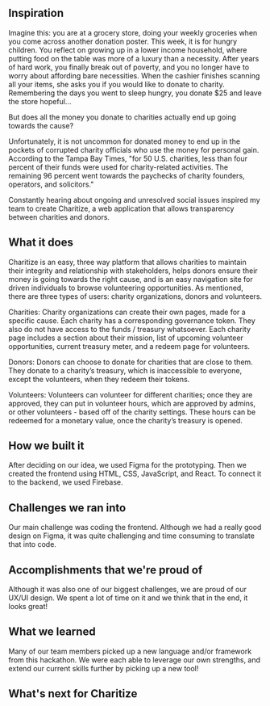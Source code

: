 ## Inspiration

Imagine this: you are at a grocery store, doing your weekly groceries when you come across another donation poster. This week, it is for hungry children. You reflect on growing up in a lower income household, where putting food on the table was more of a luxury than a necessity. After years of hard work, you finally break out of poverty, and you no longer have to worry about affording bare necessities. When the cashier finishes scanning all your items, she asks you if you would like to donate to charity. Remembering the days you went to sleep hungry, you donate $25 and leave the store hopeful...

But does all the money you donate to charities actually end up going towards the cause?

Unfortunately, it is not uncommon for donated money to end up in the pockets of corrupted charity officials who use the money for personal gain. According to the Tampa Bay Times, "for 50 U.S. charities, less than four percent of their funds were used for charity-related activities.  The remaining 96 percent went towards the paychecks of charity founders, operators, and solicitors."

Constantly hearing about ongoing and unresolved social issues inspired my team to create Charitize, a web application that allows transparency between charities and donors.

## What it does
Charitize is an easy, three way platform that allows charities to maintain their integrity and relationship with stakeholders, helps donors ensure their money is going towards the right cause, and is an easy navigation site for driven individuals to browse volunteering opportunities. As mentioned, there are three types of users: charity organizations, donors and volunteers. 

Charities: 
Charity organizations can create their own pages, made for a specific cause. Each charity has a corresponding governance token. They also do not have access to the funds / treasury whatsoever. Each charity page includes a section about their mission, list of upcoming volunteer opportunities, current treasury meter, and a redeem page for volunteers.

Donors:
Donors can choose to donate for charities that are close to them. They donate to a charity’s treasury, which is inaccessible to everyone, except the volunteers, when they redeem their tokens. 

Volunteers:
Volunteers can volunteer for different charities; once they are approved, they can put in volunteer hours, which are approved by admins, or other volunteers - based off of the charity settings. These hours can be redeemed for a monetary value, once the charity’s treasury is opened.

## How we built it
After deciding on our idea, we used Figma for the prototyping. Then we created the frontend using HTML, CSS, JavaScript, and React. To connect it to the backend, we used Firebase.

## Challenges we ran into
Our main challenge was coding the frontend. Although we had a really good design on Figma, it was quite challenging and time consuming to translate that into code. 

## Accomplishments that we're proud of
Although it was also one of our biggest challenges, we are proud of our UX/UI design. We spent a lot of time on it and we think that in the end, it looks great!

## What we learned
Many of our team members picked up a new language and/or framework from this hackathon. We were each able to leverage our own strengths, and extend our current skills further by picking up a new tool!

## What's next for Charitize

